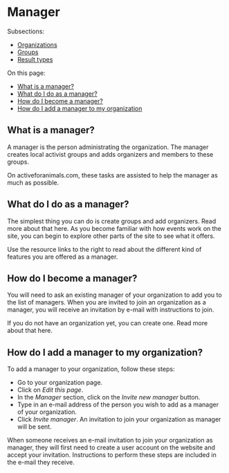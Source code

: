 # Manager

Subsections:

- [Organizations](../help/manager/organizations)
- [Groups](../help/manager/groups)
- [Result types](../help/manager/result-types)

On this page:

- [What is a manager?](#what-is-a-manager)
- [What do I do as a manager?](#what-do-i-do-as-a-manager)
- [How do I become a manager?](#how-do-i-become-a-manager)
- [How do I add a manager to my organization](#how-do-add-a-manager)


## <a name="what-is-a-manager"></a>What is a manager?

A manager is the person administrating the organization. The manager creates
local activist groups and adds organizers and members to these groups.  

On activeforanimals.com, these tasks are assisted to help the manager as much as
possible.

## <a name="what-do-i-do-as-a-manager"></a>What do I do as a manager?

The simplest thing you can do is create groups and add organizers. Read more
about that here. As you become familiar with how events work on the site, you
can begin to explore other parts of the site to see what it offers.  

Use the resource links to the right to read about the different kind of features
you are offered as a manager.

## <a name="how-do-i-become-a-manager"></a>How do I become a manager?

You will need to ask an existing manager of your organization to add you to the
list of managers. When you are invited to join an organization as a manager, you
will receive an invitation by e-mail with instructions to join.  

If you do not have an organization yet, you can create one. Read more about that
here.

## <a name="how-do-add-a-manager"></a>How do I add a manager to my organization?

To add a manager to your organization, follow these steps:
- Go to your organization page.
- Click on *Edit this page*.
- In the *Manager* section, click on the *Invite new manager* button.
- Type in an e-mail address of the person you wish to add as a manager of your
organization.
- Click *Invite manager*. An invitation to join your organization as manager
will be sent.

When someone receives an e-mail invitation to join your organization as manager,
they will first need to create a user account on the website and accept your
invitation. Instructions to perform these steps are included in the e-mail they
receive.
